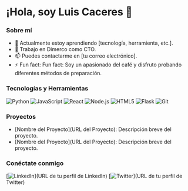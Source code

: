 # ¡Hola, soy Luis Caceres 👋

### Sobre mí

- 🌱 Actualmente estoy aprendiendo [tecnología, herramienta, etc.].
- 💼 Trabajo en Dimerco como CTO.
- 📫 Puedes contactarme en [tu correo electrónico].
- ⚡ Fun fact: Fun fact: Soy un apasionado del café y disfruto probando diferentes métodos de preparación.


### Tecnologías y Herramientas

![Python](https://img.shields.io/badge/-Python-333333?style=flat&logo=python)
![JavaScript](https://img.shields.io/badge/-JavaScript-333333?style=flat&logo=javascript)
![React](https://img.shields.io/badge/-React-333333?style=flat&logo=react)
![Node.js](https://img.shields.io/badge/-Node.js-333333?style=flat&logo=node.js)
![HTML5](https://img.shields.io/badge/-HTML5-333333?style=flat&logo=html5)
![Flask](https://img.shields.io/badge/-Flask-333333?style=flat&logo=flask)
![Git](https://img.shields.io/badge/-Git-333333?style=flat&logo=git)

### Proyectos

- [Nombre del Proyecto](URL del Proyecto): Descripción breve del proyecto.
- [Nombre del Proyecto](URL del Proyecto): Descripción breve del proyecto.

### Conéctate conmigo

[![LinkedIn](https://img.shields.io/badge/-LinkedIn-0077B5?style=flat&logo=linkedin)](URL de tu perfil de LinkedIn)
[![Twitter](https://img.shields.io/badge/-Twitter-1DA1F2?style=flat&logo=twitter)](URL de tu perfil de Twitter)
